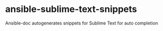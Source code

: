 # ansible-sublime-text-snippets
Ansible-doc autogenerates snippets for Sublime Text for auto completion
